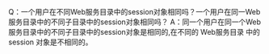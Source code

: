Q：一个用户在不同Web服务目录中的session对象相同吗？一个用户在同一Web服务目录中的不同子目录中的session对象相同吗？
A：同一个用户在同一个Web服务目录中的不同子目录中的session对象是相同的,在不同的 Web服务目录 中的 session 对象是不相同的。